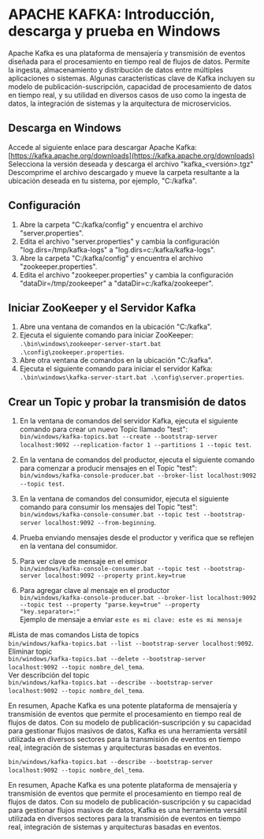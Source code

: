 # APACHE KAFKA: Introducción, descarga y prueba en Windows

Apache Kafka es una plataforma de mensajería y transmisión de eventos diseñada para el procesamiento en tiempo real de flujos de datos. Permite la ingesta, almacenamiento y distribución de datos entre múltiples aplicaciones o sistemas. Algunas características clave de Kafka incluyen su modelo de publicación-suscripción, capacidad de procesamiento de datos en tiempo real, y su utilidad en diversos casos de uso como la ingesta de datos, la integración de sistemas y la arquitectura de microservicios.

## Descarga en Windows

Accede al siguiente enlace para descargar Apache Kafka: [https://kafka.apache.org/downloads](https://kafka.apache.org/downloads)
Selecciona la versión deseada y descarga el archivo "kafka_<versión>.tgz"
Descomprime el archivo descargado y mueve la carpeta resultante a la ubicación deseada en tu sistema, por ejemplo, "C:/kafka".

## Configuración

1. Abre la carpeta "C:/kafka/config" y encuentra el archivo "server.properties".
2. Edita el archivo "server.properties" y cambia la configuración "log.dirs=/tmp/kafka-logs" a "log.dirs=c:/kafka/kafka-logs".
3. Abre la carpeta "C:/kafka/config" y encuentra el archivo "zookeeper.properties".
4. Edita el archivo "zookeeper.properties" y cambia la configuración "dataDir=/tmp/zookeeper" a "dataDir=c:/kafka/zookeeper".

## Iniciar ZooKeeper y el Servidor Kafka

1. Abre una ventana de comandos en la ubicación "C:/kafka".
2. Ejecuta el siguiente comando para iniciar ZooKeeper: `.\bin\windows\zookeeper-server-start.bat .\config\zookeeper.properties`.
3. Abre otra ventana de comandos en la ubicación "C:/kafka".
4. Ejecuta el siguiente comando para iniciar el servidor Kafka: `.\bin\windows\kafka-server-start.bat .\config\server.properties`.

## Crear un Topic y probar la transmisión de datos

1. En la ventana de comandos del servidor Kafka, ejecuta el siguiente comando para crear un nuevo Topic llamado "test": <br>
`bin/windows/kafka-topics.bat --create --bootstrap-server localhost:9092 --replication-factor 1 --partitions 1 --topic test`.

2. En la ventana de comandos del productor, ejecuta el siguiente comando para comenzar a producir mensajes en el Topic "test": <br>
`bin/windows/kafka-console-producer.bat --broker-list localhost:9092 --topic test`.
  
3. En la ventana de comandos del consumidor, ejecuta el siguiente comando para consumir los mensajes del Topic "test": <br>
`bin/windows/kafka-console-consumer.bat --topic test --bootstrap-server localhost:9092 --from-beginning`.

4. Prueba enviando mensajes desde el productor y verifica que se reflejen en la ventana del consumidor. <br>

5. Para ver clave de mensaje en el emisor <br>
`bin/windows/kafka-console-consumer.bat --topic test --bootstrap-server localhost:9092 --property print.key=true`

6. Para agregar clave al mensaje en el productor  <br>
`bin/windows/kafka-console-producer.bat --broker-list localhost:9092 --topic test --property "parse.key=true" --property "key.separator=:"` <br>
Ejemplo de mensaje a enviar
`este es mi clave: este es mi mensaje`

#Lista de mas comandos
Lista de topics <br>
`bin/windows/kafka-topics.bat --list --bootstrap-server localhost:9092`. <br>
Eliminar topic <br>
`bin/windows/kafka-topics.bat --delete --bootstrap-server localhost:9092 --topic nombre_del_tema`. <br>
Ver describción del topic<br>
`bin/windows/kafka-topics.bat --describe --bootstrap-server localhost:9092 --topic nombre_del_tema`.


En resumen, Apache Kafka es una potente plataforma de mensajería y transmisión de eventos que permite el procesamiento en tiempo real de flujos de datos. Con su modelo de publicación-suscripción y su capacidad para gestionar flujos masivos de datos, Kafka es una herramienta versátil utilizada en diversos sectores para la transmisión de eventos en tiempo real, integración de sistemas y arquitecturas basadas en eventos.

`bin/windows/kafka-topics.bat --describe --bootstrap-server localhost:9092 --topic nombre_del_tema`.


En resumen, Apache Kafka es una potente plataforma de mensajería y transmisión de eventos que permite el procesamiento en tiempo real de flujos de datos. Con su modelo de publicación-suscripción y su capacidad para gestionar flujos masivos de datos, Kafka es una herramienta versátil utilizada en diversos sectores para la transmisión de eventos en tiempo real, integración de sistemas y arquitecturas basadas en eventos.
